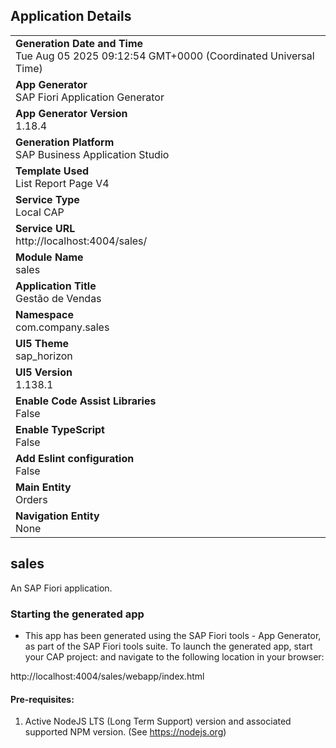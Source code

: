 ## Application Details
|               |
| ------------- |
|**Generation Date and Time**<br>Tue Aug 05 2025 09:12:54 GMT+0000 (Coordinated Universal Time)|
|**App Generator**<br>SAP Fiori Application Generator|
|**App Generator Version**<br>1.18.4|
|**Generation Platform**<br>SAP Business Application Studio|
|**Template Used**<br>List Report Page V4|
|**Service Type**<br>Local CAP|
|**Service URL**<br>http://localhost:4004/sales/|
|**Module Name**<br>sales|
|**Application Title**<br>Gestão de Vendas|
|**Namespace**<br>com.company.sales|
|**UI5 Theme**<br>sap_horizon|
|**UI5 Version**<br>1.138.1|
|**Enable Code Assist Libraries**<br>False|
|**Enable TypeScript**<br>False|
|**Add Eslint configuration**<br>False|
|**Main Entity**<br>Orders|
|**Navigation Entity**<br>None|

## sales

An SAP Fiori application.

### Starting the generated app

-   This app has been generated using the SAP Fiori tools - App Generator, as part of the SAP Fiori tools suite.  To launch the generated app, start your CAP project:  and navigate to the following location in your browser:

http://localhost:4004/sales/webapp/index.html

#### Pre-requisites:

1. Active NodeJS LTS (Long Term Support) version and associated supported NPM version.  (See https://nodejs.org)


